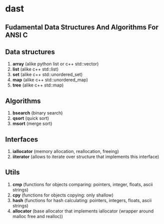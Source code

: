 # **dast**

## **Fudamental Data Structures And Algorithms For ANSI C**

## Data structures

1. **array** (alike python list or c++ std::vector)
2. **list** (alike c++ std::list)
3. **set** (alike c++ std::unordered_set)
4. **map** (alike c++ std::unordered_map)
5. **tree** (alike c++ std::map)

## Algorithms

1. **bsearch** (binary search)
2. **qsort** (quick sort)
3. **msort** (merge sort)

## Interfaces

1. **iallocator** (memory allocation, reallocation, freeing)
2. **iiterator** (allows to iterate over structure that implements this interface)

## Utils

1. **cmp** (functions for objects comparing: pointers, integer, floats, ascii strings)
2. **cpy** (functions for objects copying: only shallow)
3. **hash** (functions for hash calculating: pointers, integers, floats, ascii strings)
4. **allocator** (base allocator that implements iallocator (wrapper around malloc free and realloc))
